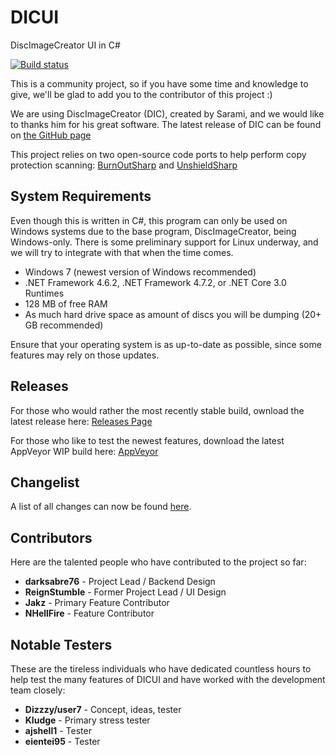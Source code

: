 # DICUI

DiscImageCreator UI in C#

[![Build status](https://ci.appveyor.com/api/projects/status/3ldav3v0c373jeqa?svg=true)](https://ci.appveyor.com/project/mnadareski/dicui/build/artifacts)

This is a community project, so if you have some time and knowledge to give, we'll be glad to add you to the contributor of this project :)

We are using DiscImageCreator (DIC), created by Sarami, and we would like to thanks him for his great software. The latest release of DIC can be found on [the GitHub page](https://github.com/saramibreak/DiscImageCreator)

This project relies on two open-source code ports to help perform copy protection scanning: [BurnOutSharp](https://github.com/mnadareski/BurnOutSharp) and [UnshieldSharp](https://github.com/mnadareski/UnshieldSharp)

## System Requirements

Even though this is written in C#, this program can only be used on Windows systems due to the base program, DiscImageCreator, being Windows-only. There is some preliminary support for Linux underway, and we will try to integrate with that when the time comes.

- Windows 7 (newest version of Windows recommended)
- .NET Framework 4.6.2, .NET Framework 4.7.2, or .NET Core 3.0 Runtimes
- 128 MB of free RAM
- As much hard drive space as amount of discs you will be dumping (20+ GB recommended)

Ensure that your operating system is as up-to-date as possible, since some features may rely on those updates.

## Releases

For those who would rather the most recently stable build, ownload the latest release here:
[Releases Page](https://github.com/SabreTools/DICUI/releases)

For those who like to test the newest features, download the latest AppVeyor WIP build here: [AppVeyor](https://ci.appveyor.com/project/mnadareski/dicui/build/artifacts)

## Changelist

A list of all changes can now be found [here](https://github.com/SabreTools/DICUI/blob/master/CHANGELIST.md).

## Contributors

Here are the talented people who have contributed to the project so far:

- **darksabre76** - Project Lead / Backend Design
- **ReignStumble** - Former Project Lead / UI Design
- **Jakz** - Primary Feature Contributor
- **NHellFire** - Feature Contributor

## Notable Testers

These are the tireless individuals who have dedicated countless hours to help test the many features of DICUI and have worked with the development team closely:

- **Dizzzy/user7** - Concept, ideas, tester
- **Kludge** - Primary stress tester
- **ajshell1** - Tester
- **eientei95** - Tester
